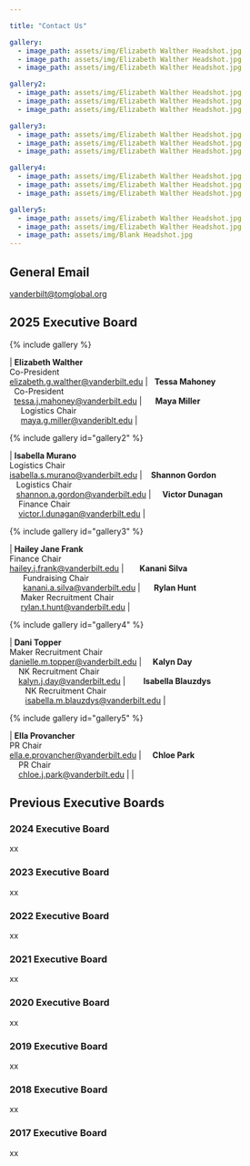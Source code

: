 ```yaml
---

title: "Contact Us"

gallery:
  - image_path: assets/img/Elizabeth Walther Headshot.jpg
  - image_path: assets/img/Elizabeth Walther Headshot.jpg
  - image_path: assets/img/Elizabeth Walther Headshot.jpg

gallery2:
  - image_path: assets/img/Elizabeth Walther Headshot.jpg
  - image_path: assets/img/Elizabeth Walther Headshot.jpg
  - image_path: assets/img/Elizabeth Walther Headshot.jpg

gallery3:
  - image_path: assets/img/Elizabeth Walther Headshot.jpg
  - image_path: assets/img/Elizabeth Walther Headshot.jpg
  - image_path: assets/img/Elizabeth Walther Headshot.jpg

gallery4:
  - image_path: assets/img/Elizabeth Walther Headshot.jpg
  - image_path: assets/img/Elizabeth Walther Headshot.jpg
  - image_path: assets/img/Elizabeth Walther Headshot.jpg

gallery5:
  - image_path: assets/img/Elizabeth Walther Headshot.jpg
  - image_path: assets/img/Elizabeth Walther Headshot.jpg
  - image_path: assets/img/Blank Headshot.jpg
---
```


## General Email
vanderbilt@tomglobal.org
## 2025 Executive Board

{% include gallery %}

| **Elizabeth Walther**<br>Co-President<br><a href="mailto:elizabeth.g.walther@vanderbilt.edu" style="font-size: 0.75em;">elizabeth.g.walther@vanderbilt.edu</a> | &nbsp;&nbsp;**Tessa Mahoney**<br>&nbsp;&nbsp;Co-President<br>&nbsp;&nbsp;<a href="mailto:tessa.j.mahoney@vanderbilt.edu" style="font-size: 0.75em;">tessa.j.mahoney@vanderbilt.edu</a> | &nbsp;&nbsp;&nbsp;&nbsp;&nbsp;**Maya Miller**<br>&nbsp;&nbsp;&nbsp;&nbsp;&nbsp;Logistics Chair<br>&nbsp;&nbsp;&nbsp;&nbsp;&nbsp;<a href="mailto:maya.g.miller@vanderbilt.edu" style="font-size: 0.75em;">maya.g.miller@vanderiblt.edu</a> |

{% include gallery id="gallery2" %}

| **Isabella Murano**<br>Logistics Chair<br><a href="mailto:isabella.s.murano@vanderbilt.edu" style="font-size: 0.75em;">isabella.s.murano@vanderbilt.edu</a> | &nbsp;&nbsp;&nbsp;**Shannon Gordon**<br>&nbsp;&nbsp;&nbsp;Logistics Chair<br>&nbsp;&nbsp;&nbsp;<a href="mailto:shannon.a.gordon@vanderbilt.edu" style="font-size: 0.75em;">shannon.a.gordon@vanderbilt.edu</a> | &nbsp;&nbsp;&nbsp;&nbsp;**Victor Dunagan**<br>&nbsp;&nbsp;&nbsp;&nbsp;Finance Chair<br>&nbsp;&nbsp;&nbsp;&nbsp;<a href="mailto:victor.l.dunagan@vanderbilt.edu" style="font-size: 0.75em;">victor.l.dunagan@vanderbilt.edu</a> |

{% include gallery id="gallery3" %}

| **Hailey Jane Frank**<br>Finance Chair<br><a href="mailto:hailey.j.frank@vanderbilt.edu" style="font-size: 0.75em;">hailey.j.frank@vanderbilt.edu</a> | &nbsp;&nbsp;&nbsp;&nbsp;&nbsp;&nbsp;**Kanani Silva**<br>&nbsp;&nbsp;&nbsp;&nbsp;&nbsp;&nbsp;Fundraising Chair<br>&nbsp;&nbsp;&nbsp;&nbsp;&nbsp;&nbsp;<a href="mailto:kanani.a.silva@vanderbilt.edu" style="font-size: 0.75em;">kanani.a.silva@vanderbilt.edu</a> | &nbsp;&nbsp;&nbsp;&nbsp;&nbsp;**Rylan Hunt**<br>&nbsp;&nbsp;&nbsp;&nbsp;&nbsp;Maker Recruitment Chair<br>&nbsp;&nbsp;&nbsp;&nbsp;&nbsp;<a href="mailto:rylan.t.hunt@vanderbilt.edu" style="font-size: 0.75em;">rylan.t.hunt@vanderbilt.edu</a> |

{% include gallery id="gallery4" %}

| **Dani Topper**<br>Maker Recruitment Chair<br><a href="mailto:danielle.m.topper@vanderbilt.edu" style="font-size: 0.75em;">danielle.m.topper@vanderbilt.edu</a> | &nbsp;&nbsp;&nbsp;&nbsp;**Kalyn Day**<br>&nbsp;&nbsp;&nbsp;&nbsp;NK Recruitment Chair<br>&nbsp;&nbsp;&nbsp;&nbsp;<a href="mailto:kalyn.j.day@vanderbilt.edu" style="font-size: 0.75em;">kalyn.j.day@vanderbilt.edu</a> | &nbsp;&nbsp;&nbsp;&nbsp;&nbsp;&nbsp;&nbsp;**Isabella Blauzdys**<br>&nbsp;&nbsp;&nbsp;&nbsp;&nbsp;&nbsp;&nbsp;NK Recruitment Chair<br>&nbsp;&nbsp;&nbsp;&nbsp;&nbsp;&nbsp;&nbsp;<a href="mailto:isabella.m.blauzdys@vanderbilt.edu" style="font-size: 0.75em;">isabella.m.blauzdys@vanderbilt.edu</a> |


{% include gallery id="gallery5" %}

| **Ella Provancher**<br>PR Chair<br><a href="mailto:ella.e.provancher@vanderbilt.edu" style="font-size: 0.75em;">ella.e.provancher@vanderbilt.edu</a> | &nbsp;&nbsp;&nbsp;&nbsp;**Chloe Park**<br>&nbsp;&nbsp;&nbsp;&nbsp;PR Chair<br>&nbsp;&nbsp;&nbsp;&nbsp;<a href="mailto:chloe.j.park@vanderbilt.edu" style="font-size: 0.75em;">chloe.j.park@vanderbilt.edu</a> | |


## Previous Executive Boards

### 2024 Executive Board

xx

### 2023 Executive Board 

xx

### 2022 Executive Board

xx

### 2021 Executive Board

xx

### 2020 Executive Board

xx

### 2019 Executive Board

xx

### 2018 Executive Board

xx

### 2017 Executive Board

xx
